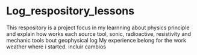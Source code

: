 # Log_respository_lessons
This respository is a project focus in my learnning about physics principle and explain how works each source tool, sonic, radioactive, resistivity and mechanic tools bout geophysical log
My experience belong for the work weather where i started. 
incluir cambios
